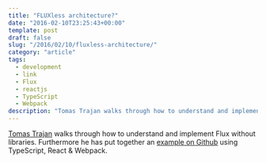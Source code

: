 ```yaml
---
title: "FLUXless architecture?"
date: "2016-02-10T23:25:43+00:00"
template: post
draft: false
slug: "/2016/02/10/fluxless-architecture/"
category: "article"
tags:
  - development
  - link
  - Flux
  - reactjs
  - TypeScript
  - Webpack
description: "Tomas Trajan walks through how to understand and implement Flux without libraries. Furthermore he has put together an example on Github using TypeScript, React & Webpack."
---
```


[Tomas Trajan](https://twitter.com/tomastrajan) walks through how to understand and implement Flux without libraries. Furthermore he has put together an [example on Github](https://github.com/tomastrajan/react-typescript-webpack) using TypeScript, React &amp; Webpack.
